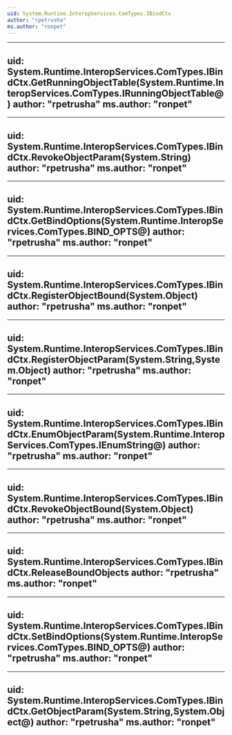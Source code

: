 ```yaml
---
uid: System.Runtime.InteropServices.ComTypes.IBindCtx
author: "rpetrusha"
ms.author: "ronpet"
---
```


---
uid: System.Runtime.InteropServices.ComTypes.IBindCtx.GetRunningObjectTable(System.Runtime.InteropServices.ComTypes.IRunningObjectTable@)
author: "rpetrusha"
ms.author: "ronpet"
---

---
uid: System.Runtime.InteropServices.ComTypes.IBindCtx.RevokeObjectParam(System.String)
author: "rpetrusha"
ms.author: "ronpet"
---

---
uid: System.Runtime.InteropServices.ComTypes.IBindCtx.GetBindOptions(System.Runtime.InteropServices.ComTypes.BIND_OPTS@)
author: "rpetrusha"
ms.author: "ronpet"
---

---
uid: System.Runtime.InteropServices.ComTypes.IBindCtx.RegisterObjectBound(System.Object)
author: "rpetrusha"
ms.author: "ronpet"
---

---
uid: System.Runtime.InteropServices.ComTypes.IBindCtx.RegisterObjectParam(System.String,System.Object)
author: "rpetrusha"
ms.author: "ronpet"
---

---
uid: System.Runtime.InteropServices.ComTypes.IBindCtx.EnumObjectParam(System.Runtime.InteropServices.ComTypes.IEnumString@)
author: "rpetrusha"
ms.author: "ronpet"
---

---
uid: System.Runtime.InteropServices.ComTypes.IBindCtx.RevokeObjectBound(System.Object)
author: "rpetrusha"
ms.author: "ronpet"
---

---
uid: System.Runtime.InteropServices.ComTypes.IBindCtx.ReleaseBoundObjects
author: "rpetrusha"
ms.author: "ronpet"
---

---
uid: System.Runtime.InteropServices.ComTypes.IBindCtx.SetBindOptions(System.Runtime.InteropServices.ComTypes.BIND_OPTS@)
author: "rpetrusha"
ms.author: "ronpet"
---

---
uid: System.Runtime.InteropServices.ComTypes.IBindCtx.GetObjectParam(System.String,System.Object@)
author: "rpetrusha"
ms.author: "ronpet"
---
